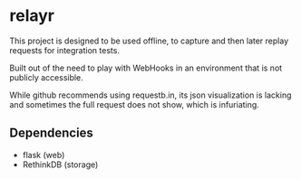 relayr
======

This project is designed to be used offline, to capture and then later replay requests for integration tests.

Built out of the need to play with WebHooks in an environment that is not publicly accessible. 

While github recommends using requestb.in, its json visualization is lacking and sometimes the full request does not show, which is infuriating.

## Dependencies

* flask (web)
* RethinkDB (storage)
